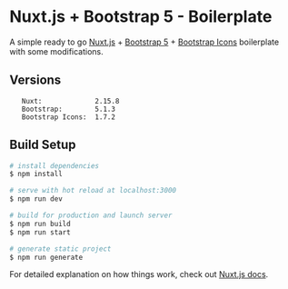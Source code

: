 # Nuxt.js + Bootstrap 5 - Boilerplate
A simple ready to go [Nuxt.js](https://github.com/nuxt/nuxt.js) + [Bootstrap 5](https://github.com/twbs/bootstrap) + [Bootstrap Icons](https://github.com/twbs/icons) boilerplate with some modifications.

## Versions
```
   Nuxt:             2.15.8
   Bootstrap:        5.1.3
   Bootstrap Icons:  1.7.2
```

## Build Setup
```bash
# install dependencies
$ npm install

# serve with hot reload at localhost:3000
$ npm run dev

# build for production and launch server
$ npm run build
$ npm run start

# generate static project
$ npm run generate
```

For detailed explanation on how things work, check out [Nuxt.js docs](https://nuxtjs.org).
